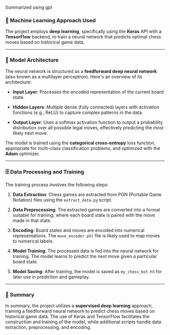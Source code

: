 Summarized using gpt

### 🧠 Machine Learning Approach Used

The project employs **deep learning**, specifically using the **Keras** API with a **TensorFlow** backend, to train a neural network that predicts optimal chess moves based on historical game data.

---

### 🧱 Model Architecture

The neural network is structured as a **feedforward deep neural network** (also known as a multilayer perceptron). Here's an overview of its architecture:

* **Input Layer**: Processes the encoded representation of the current board state.

* **Hidden Layers**: Multiple dense (fully connected) layers with activation functions (e.g., ReLU) to capture complex patterns in the data.

* **Output Layer**: Uses a softmax activation function to output a probability distribution over all possible legal moves, effectively predicting the most likely next move.

The model is trained using the **categorical cross-entropy** loss function, appropriate for multi-class classification problems, and optimized with the **Adam** optimizer.

---

### 🗄️ Data Processing and Training

The training process involves the following steps:

1. **Data Extraction**: Chess games are extracted from PGN (Portable Game Notation) files using the `extract_data.py` script.

2. **Data Preprocessing**: The extracted games are converted into a format suitable for training, where each board state is paired with the move made in that state.

3. **Encoding**: Board states and moves are encoded into numerical representations. The `move_encoder.pkl` file is likely used to map moves to numerical labels.

4. **Model Training**: The processed data is fed into the neural network for training. The model learns to predict the next move given a particular board state.

5. **Model Saving**: After training, the model is saved as `my_chess_bot.h5` for later use in prediction and gameplay.

---

### 🧠 Summary

In summary, the project utilizes a **supervised deep learning** approach, training a feedforward neural network to predict chess moves based on historical game data. The use of Keras and TensorFlow facilitates the construction and training of the model, while additional scripts handle data extraction, preprocessing, and encoding.

